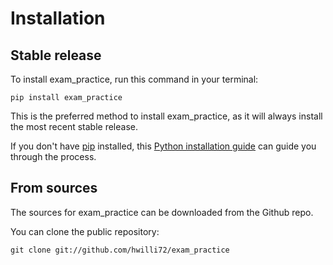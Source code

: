 # Installation

## Stable release

To install exam_practice, run this command in your terminal:

```
pip install exam_practice
```

This is the preferred method to install exam_practice, as it will always install the most recent stable release.

If you don't have [pip](https://pip.pypa.io) installed, this [Python installation guide](http://docs.python-guide.org/en/latest/starting/installation/) can guide you through the process.

## From sources

The sources for exam_practice can be downloaded from the Github repo.

You can clone the public repository:

```
git clone git://github.com/hwilli72/exam_practice
```
